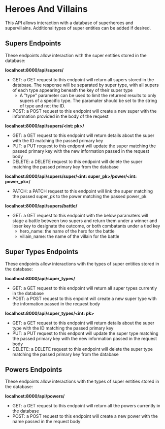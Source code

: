 # Heroes And Villains
This API allows interaction with a database of superheroes and supervillains. Additional types of super entities can be added if desired.

## Supers Endpoints
These endpoints allow interaction with the super entities stored in the database:

<b>localhost:8000/api/supers/</b>
- GET: a GET request to this endpoint will return all supers stored in the database. The response will be separated by super type, with all supers of each type appearing beneath the key of their super type
    - A "type" parameter can be used to limit the returned results to only supers of a specific type. The paramater should be set to the string of type and not the ID.
- POST: a POST request to this endpoint will create a new super with the information provided in the body of the request

<b>localhost:8000/api/supers/<int: pk>/</b>
- GET: a GET request to this endpoint will return details about the super with the ID matching the passed primary key
- PUT: a PUT request to this endpont will update the super matching the passed primary key with the new information passed in the request body
- DELETE: a DELETE request to this endpoint will delete the super matching the passed primary key from the database

<b>localhost:8000/api/supers/super/<int: super_pk>/power/<int: power_pk>/</b>
- PATCH: a PATCH request to this endpoint will link the super matching the passed super_pk to the power matching the passed power_pk

<b>localhost:8000/api/supers/battle/</b>
- GET: a GET request to this endpoint with the below paramaters will stage a battle between two supers and return them under a winner and loser key to designate the outcome, or both combatants under a tied key
    - hero_name: the name of the hero for the battle
    - villain_name: the name of the villain for the battle


## Super Types Endpoints
These endpoints allow interactions with the types of super entities stored in the database:

<b>localhost:8000/api/super_types/</b>
- GET: a GET request to this endpoint will return all super types currently in the database
- POST: a POST request to this enpoint will create a new super type with the information passed in the request body

<b>localhost:8000/api/super_types/<int: pk></b>
- GET: a GET request to this endpoint will return details about the super type with the ID matching the passed primary key
- PUT: a PUT request to this endpont will update the super type matching the passed primary key with the new information passed in the request body
- DELETE: a DELETE request to this endpoint will delete the super type matching the passed primary key from the database


## Powers Endpoints
These endpoints allow interactions with the types of super entities stored in the database:

<b>localhost:8000/api/powers/</b>
- GET: a GET request to this endpoint will return all the powers currently in the database
- POST: a POST request to this endpoint will create a new power with the name passed in the request body